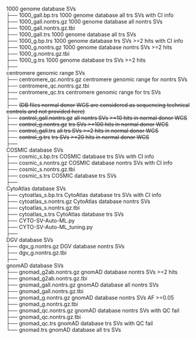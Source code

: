 1000 genome database SVs  <br />
├── 1000_gall.bp.trs                              1000 genome database all trs SVs with CI info  <br />
├── 1000_gall.nontrs.gz                           1000 genome database all nontrs SVs  <br /> 
├── 1000_gall.nontrs.gz.tbi    <br />
├── 1000_gall.trs                                 1000 genome database all trs SVs                    
├── 1000_g.bp.trs                                 1000 genome database trs SVs >=2 hits with CI info  <br />
├── 1000_g.nontrs.gz                              1000 genome database nontrs SVs >=2 hits  <br />
├── 1000_g.nontrs.gz.tbi  <br />
├── 1000_g.trs                                    1000 genome database trs SVs >=2 hits  <br />
├──    <br />
centromere genomic range SVs  <br />
├── centromere_qc.nontrs.gz                       centromere genomic range for nontrs SVs  <br />
├── centromere_qc.nontrs.gz.tbi  <br />
├── centromere_qc.trs                             centromere genomic range for trs SVs  <br />
├──    <br />
├── ~~(DB files normal donor WGS are considered as sequencing technical controls and not provided here)~~  <br />
├── ~~control_gall.nontrs.gz~~                        ~~all nontrs SVs >=10 hits in normal donor WGS~~  <br />
├── ~~control_g.nontrs.gz~~                           ~~trs SVs >=100 hits in normal donor WGS~~  <br />
├── ~~control_gall.trs~~                              ~~all trs SVs >=2 hits in normal donor WGS~~  <br />
├── ~~control_g.trs~~                                 ~~trs SVs >=20 hits in normal donor WGS~~  <br />
├──     <br />
COSMIC database SVs  <br />
├── cosmic_s.bp.trs                               COSMIC database trs SVs with CI info  <br />
├── cosmic_s.nontrs.gz                            COSMIC database nontrs SVs with CI info  <br />
├── cosmic_s.nontrs.gz.tbi  <br />
├── cosmic_s.trs                                   COSMIC database trs SVs  <br />
├──    <br />
CytoAtlas database SVs  <br />
├── cytoatlas_s.bp.trs                             CytoAtlas database trs SVs with CI info  <br />
├── cytoatlas_s.nontrs.gz                          CytoAtlas database nontrs SVs  <br />
├── cytoatlas_s.nontrs.gz.tbi  <br />
├── cytoatlas_s.trs                                CytoAtlas database trs SVs  <br />
├── CYTO-SV-Auto-ML.py  <br />
├── CYTO-SV-Auto-ML_tuning.py  <br />
├──    <br />
DGV database SVs  <br />
├── dgv_g.nontrs.gz                                DGV database nontrs SVs  <br /> 
├── dgv_g.nontrs.gz.tbi  <br />
├──    <br />
gnomAD database SVs  <br />
├── gnomad_g2ab.nontrs.gz                          gnomAD database nontrs SVs >=2 hits  <br />
├── gnomad_g2ab.nontrs.gz.tbi  <br />
├── gnomad_gall.nontrs.gz                          gnomAD database all nontrs SVs   <br />
├── gnomad_gall.nontrs.gz.tbi  <br />
├── gnomad_g.nontrs.gz                             gnomAD database nontrs SVs AF >=0.05  <br />
├── gnomad_g.nontrs.gz.tbi  <br />
├── gnomad_qc.nontrs.gz                            gnomAD database nontrs SVs with QC fail  <br />
├── gnomad_qc.nontrs.gz.tbi  <br />
├── gnomad_qc.trs                                  gnomAD database trs SVs with QC fail  <br />
└── gnomad.trs                                     gnomAD database all trs SVs  <br />
